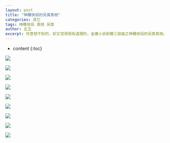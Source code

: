 ```yaml
---
layout: post
title: "神雕侠侣的另类真相"
categories: 其它
tags: 神雕侠侣 真相 另类
author: 玄玉
excerpt: 你意想不到的，却又觉得很有道理的，金庸小说射雕三部曲之神雕侠侣的另类真相。
---
```


* content
{:toc}

![](http://ww3.sinaimg.cn/bmiddle/bd3d77cfgw1f72panokvjj20c84b0wqc.jpg)

![](http://ww4.sinaimg.cn/bmiddle/bd3d77cfgw1f72paoad3zj20c82xkdoa.jpg)

![](http://ww3.sinaimg.cn/bmiddle/bd3d77cfgw1f72paoyj2jj20c83jsdpl.jpg)

![](http://ww2.sinaimg.cn/bmiddle/bd3d77cfgw1f72paq0r6oj20c8488wqk.jpg)

![](http://ww4.sinaimg.cn/bmiddle/bd3d77cfgw1f72par5z9oj20c840g153.jpg)

![](http://ww1.sinaimg.cn/bmiddle/bd3d77cfgw1f72pas6ox1j20c83c1gwy.jpg)

![](http://ww1.sinaimg.cn/bmiddle/bd3d77cfgw1f72pat8znlj20c847o4ch.jpg)

![](http://ww2.sinaimg.cn/bmiddle/bd3d77cfgw1f72pauyl81j20c82to7ch.jpg)

![](http://ww2.sinaimg.cn/bmiddle/bd3d77cfgw1f72pavdxh4j20c83pc12w.jpg)